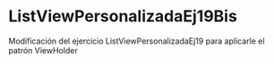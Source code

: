 # ListViewPersonalizadaEj19Bis
Modificación del ejercicio ListViewPersonalizadaEj19 para aplicarle el patrón ViewHolder
